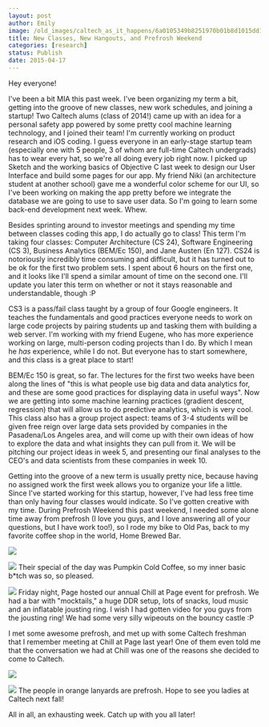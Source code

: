```yaml
---
layout: post
author: Emily
image: /old_images/caltech_as_it_happens/6a0105349b8251970b01b8d1015dd1970c.jpg
title: New Classes, New Hangouts, and Prefrosh Weekend 
categories: [research]
status: Publish
date: 2015-04-17
---
```



Hey everyone!

I've been a bit MIA this past week. I've been organizing my term a bit, getting into the groove of new classes, new work schedules, and joining a startup! Two Caltech alums (class of 2014!) came up with an idea for a personal safety app powered by some pretty cool machine learning technology, and I joined their team! I'm currently working on product research and iOS coding. I guess everyone in an early-stage startup team (especially one with 5 people, 3 of whom are full-time Caltech undergrads) has to wear every hat, so we're all doing every job right now. I picked up Sketch and the working basics of Objective C last week to design our User Interface and build some pages for our app. My friend Niki (an architecture student at another school) gave me a wonderful color scheme for our UI, so I've been working on making the app pretty before we integrate the database we are going to use to save user data. So I'm going to learn some back-end development next week. Whew.

Besides sprinting around to investor meetings and spending my time between classes coding this app, I do actually go to class! This term I'm taking four classes: Computer Architecture (CS 24), Software Engineering (CS 3), Business Analytics (BEM/Ec 150), and Jane Austen (En 127). CS24 is notoriously incredibly time consuming and difficult, but it has turned out to be ok for the first two problem sets. I spent about 6 hours on the first one, and it looks like I'll spend a similar amount of time on the second one. I'll update you later this term on whether or not it stays reasonable and understandable, though :P

CS3 is a pass/fail class taught by a group of four Google engineers. It teaches the fundamentals and good practices everyone needs to work on large code projects by pairing students up and tasking them with building a web server. I'm working with my friend Eugene, who has more experience working on large, multi-person coding projects than I do. By which I mean he _has_ experience, while I do not. But everyone has to start somewhere, and this class is a great place to start!

BEM/Ec 150 is great, so far. The lectures for the first two weeks have been along the lines of "this is what people use big data and data analytics for, and these are some good practices for displaying data in useful ways". Now we are getting into some machine learning practices (gradient descent, regression) that will allow us to do predictive analytics, which is very cool. This class also has a group project aspect: teams of 3-4 students will be given free reign over large data sets provided by companies in the Pasadena/Los Angeles area, and will come up with their own ideas of how to explore the data and what insights they can pull from it. We will be pitching our project ideas in week 5, and presenting our final analyses to the CEO's and data scientists from these companies in week 10.

Getting into the groove of a new term is usually pretty nice, because having no assigned work the first week allows you to organize your life a little. Since I've started working for this startup, however, I've had less free time than only having four classes would indicate. So I've gotten creative with my time. During Prefrosh Weekend this past weekend, I needed some alone time away from prefrosh (I love you guys, and I love answering all of your questions, but I have work too!), so I rode my bike to Old Pas, back to my favorite coffee shop in the world, Home Brewed Bar.


![](/old_images/caltech_as_it_happens/6a0105349b8251970b01b7c777d449970b.jpg)


![](/old_images/caltech_as_it_happens/6a0105349b8251970b01bb081bb3e8970d.jpg)
Their special of the day was Pumpkin Cold Coffee, so my inner basic b*tch was so, so pleased.


![](/old_images/caltech_as_it_happens/6a0105349b8251970b01bb081bb3f2970d.jpg)
Friday night, Page hosted our annual Chill at Page event for prefrosh. We had a bar with "mocktails," a huge DDR setup, lots of snacks, loud music and an inflatable jousting ring. I wish I had gotten video for you guys from the jousting ring! We had some very silly wipeouts on the bouncy castle :P

I met some awesome prefrosh, and met up with some Caltech freshman that I remember meeting at Chill at Page last year! One of them even told me that the conversation we had at Chill was one of the reasons she decided to come to Caltech.


![](/old_images/caltech_as_it_happens/6a0105349b8251970b01b8d1015e63970c.jpg)


![](/old_images/caltech_as_it_happens/6a0105349b8251970b01b7c777d519970b.jpg)
The people in orange lanyards are prefrosh. Hope to see you ladies at Caltech next fall!

All in all, an exhausting week. Catch up with you all later!

